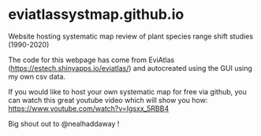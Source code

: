# eviatlassystmap.github.io
Website hosting systematic map review of plant species range shift studies (1990-2020)

The code for this webpage has come from EviAtlas (https://estech.shinyapps.io/eviatlas/) and autocreated using the GUI using my own csv data.

If you would like to host your own systematic map for free via github, you can watch this great youtube video which will show you how:
https://www.youtube.com/watch?v=Igsxx_5RBB4

Big shout out to @nealhaddaway !
